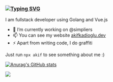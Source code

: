 ### [![Typing SVG](https://readme-typing-svg.demolab.com?font=Gloria+Hallelujah&size=31&pause=1000&color=2190C5&width=435&lines=Full+Stack+Developer)](https://github.com/akifkadioglu)

I am fullstack developer using Golang and Vue.js
- 🔭 I’m currently working on @simpliers
- 📫 You can see my website [akifkadioglu.dev](https://www.akifkadioglu.dev/)
- ⚡ Apart from writing code, I do graffiti

Just run `npx akif` to see something about me :)

[![Anurag's GitHub stats](https://github-readme-stats.vercel.app/api?username=akifkadioglu&show_icons=true&theme=gruvbox)](https://github.com/akifkadioglu)


![](https://komarev.com/ghpvc/?username=akifkadioglu&style=for-the-badge)

<!--
**akifkadioglu/akifkadioglu** is a ✨ _special_ ✨ repository because its `README.md` (this file) appears on your GitHub profile.

Here are some ideas to get you started:

- 🔭 I’m currently working on ...
- 🌱 I’m currently learning ...
- 👯 I’m looking to collaborate on ...
- 🤔 I’m looking for help with ...
- 💬 Ask me about ...
- 📫 How to reach me: ...
- 😄 Pronouns: ...
- ⚡ Fun fact: ...
-->
